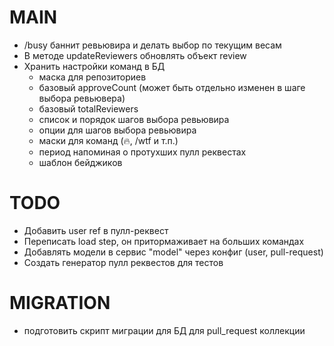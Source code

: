 # MAIN
* /busy баннит ревьювира и делать выбор по текущим весам
* В методе updateReviewers обновлять объект review
* Хранить настройки команд в БД
  - маска для репозиториев
  - базовый approveCount (может быть отдельно изменен в шаге выбора ревьювера)
  - базовый totalReviewers
  - список и порядок шагов выбора ревьювира
  - опции для шагов выбора ревьювира
  - маски для команд (:fire:, /wtf и т.п.)
  - период напоминая о протухших пулл реквестах
  - шаблон бейджиков

# TODO
* Добавить user ref в пулл-реквест
* Переписать load step, он притормаживает на больших командах
* Добавлять модели в сервис "model" через конфиг (user, pull-request)
* Создать генератор пулл реквестов для тестов

# MIGRATION
* подготовить скрипт миграции для БД для pull_request коллекции
